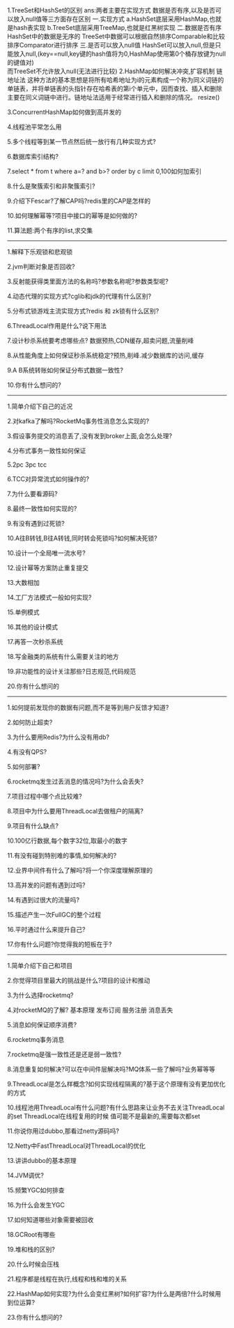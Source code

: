 1.TreeSet和HashSet的区别
ans:两者主要在实现方式 数据是否有序,以及是否可以放入null值等三方面存在区别
一.实现方式
a.HashSet底层采用HashMap,也就是hash表实现
b.TreeSet底层采用TreeMap,也就是红黑树实现
二.数据是否有序
HashSet中的数据是无序的
TreeSet中数据可以根据自然排序Comparable和比较排序Comparator进行排序
三.是否可以放入null值
HashSet可以放入null,但是只能放入null,(key==null,key键的hash值将为0,HashMap使用第0个桶存放键为null的键值对)  
而TreeSet不允许放入null(无法进行比较)
2.HashMap如何解决冲突,扩容机制
链地址法
这种方法的基本思想是将所有哈希地址为i的元素构成一个称为同义词链的单链表，并将单链表的头指针存在哈希表的第i个单元中，因而查找、插入和删除主要在同义词链中进行。链地址法适用于经常进行插入和删除的情况。
resize()

3.ConcurrentHashMap如何做到高并发的

4.线程池平常怎么用

5.多个线程等到某一节点然后统一放行有几种实现方式?

6.数据库索引结构?

7.select * from t where a=? and b>? order by c limit 0,100如何加索引

8.什么是聚簇索引和非聚簇索引?

9.介绍下Fescar?了解CAP吗?redis里的CAP是怎样的

10.如何理解幂等?项目中接口的幂等是如何做的?

11.算法题:两个有序的list,求交集

-------------------------------------------------

1.解释下乐观锁和悲观锁

2.jvm判断对象是否回收?

3.反射能获得类里面方法的名称吗?参数名称呢?参数类型呢?

4.动态代理的实现方式?cglib和jdk的代理有什么区别?

5.分布式锁游戏主流实现方式?redis 和 zk锁有什么区别?

6.ThreadLocal作用是什么?说下用法

7.设计秒杀系统要考虑哪些点? 数据预热,CDN缓存,超卖问题,流量削峰

8.从性能角度上如何保证秒杀系统稳定?预热,削峰.减少数据库的访问,缓存

9.A B系统转账如何保证分布式数据一致性?

10.你有什么想问的?

---------------------------------------------------------

1.简单介绍下自己的近况

2.对kafka了解吗?RocketMq事务性消息怎么实现的?

3.假设事务提交的消息丢了,没有发到broker上面,会怎么处理?

4.分布式事务一致性如何保证

5.2pc 3pc tcc

6.TCC对异常流式如何操作的?

7.为什么要看源码?

8.最终一致性如何实现的?

9.有没有遇到过死锁?

10.A往B转钱,B往A转钱,同时转会死锁吗?如何解决死锁?

10.设计一个全局唯一流水号?

12.设计幂等方案防止重复提交

13.大数相加

14.工厂方法模式一般如何实现?

15.单例模式

16.其他的设计模式

17.再答一次秒杀系统

18.写金融类的系统有什么需要关注的地方

19.非功能性的设计关注那些?日志规范,代码规范

20.你有什么想问的

-----------------------------------------------------

1.如何提前发现你的数据有问题,而不是等到用户反馈才知道?

2.如何防止超卖?

3.为什么要用Redis?为什么没有用db?

4.有没有QPS?

5.如何部署?

6.rocketmq发生过丢消息的情况吗?为什么会丢失?

7.项目过程中哪个点比较难?

8.项目中为什么要用ThreadLocal去做租户的隔离?

9.项目有什么缺点?

10.100亿行数据,每个数字32位,取最小的数字

11.有没有碰到特别难的事情,如何解决的?

12.业界中间件有什么了解吗?将一个你深度理解原理的

13.高并发的问题有遇到过吗?

14.有遇到过很大的流量吗?

15.描述产生一次FullGC的整个过程

16.平时通过什么来提升自己?

17.你有什么问题?你觉得我的短板在于?

------------------------------------------------------------------------

1.简单介绍下自己和项目

2.你觉得项目里最大的挑战是什么?项目的设计和推动

3.为什么选择rocketmq?

4.对rocketMQ的了解?
基本原理 发布订阅 服务注册 消息丢失

5.消息如何保证顺序消费?

6.rocketmq事务消息

7.rocketmq是强一致性还是还是弱一致性?

8.消息重复如何解决?可以在中间件层解决吗?MQ体系一些了解吗?业务幂等等

9.ThreadLocal是怎么样概念?如何实现线程隔离的?基于这个原理有没有更加优化的方式

10.线程池用ThreadLocal有什么问题?有什么思路来让业务不去关注ThreadLocal的set ThreadLocal在线程复用的时候
值可能不是最新的,需要每次都set

11.你说你用过dubbo,那看过netty源码吗?

12.Netty中FastThreadLocal对ThreadLocal的优化

13.讲讲dubbo的基本原理

14.JVM调优?

15.频繁YGC如何排查

16.为什么会发生YGC

17.如何知道哪些对象需要被回收

18.GCRoot有哪些

19.堆和栈的区别?

20.什么时候会压栈

21.程序都是线程在执行,线程和栈和堆的关系

22.HashMap如何实现?为什么会变红黑树?如何扩容?为什么是两倍?什么时候用到位运算?

23.你有什么想问的?



